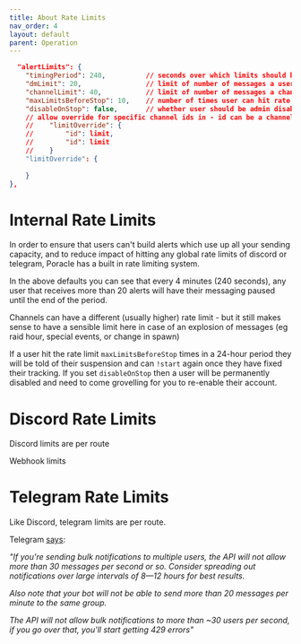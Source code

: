 ```yaml
---
title: About Rate Limits
nav_order: 4
layout: default
parent: Operation
---
```


```json
  "alertLimits": {
    "timingPeriod": 240,          // seconds over which limits should be calculated
    "dmLimit": 20,                // limit of number of messages a user can receive in the period
    "channelLimit": 40,           // limit of number of messages a channel/group can receive in the period
    "maxLimitsBeforeStop": 10,    // number of times user can hit rate limit (within 24hrs) before being stopped
    "disableOnStop": false,       // whether user should be admin disabled rather than just stopped (require admin assistance for restart)
    // allow override for specific channel ids in - id can be a channel/user id or a webhook name
    //    "limitOverride": {
    //        "id": limit,
    //        "id": limit
    //    }
    "limitOverride": {
    
    }
},
```

# Internal Rate Limits

In order to ensure that users can't build alerts which use up all your sending capacity,
and to reduce impact of hitting any global rate limits of discord or telegram, Poracle
has a built in rate limiting system.

In the above defaults you can see that every 4 minutes (240 seconds), any user that receives
more than 20 alerts will have their messaging paused until the end of the period.

Channels can have a different (usually higher) rate limit - but it still makes sense to
have a sensible limit here in case of an explosion of messages (eg raid hour, special
events, or change in spawn)

If a user hit the rate limit `maxLimitsBeforeStop` times in a 24-hour period they will be
told of their suspension and can `!start` again once they have fixed their tracking.
If you set `disableOnStop` then a user will be permanently disabled and need to come grovelling for
you to re-enable their account.

# Discord Rate Limits

Discord limits are per route

Webhook limits 

# Telegram Rate Limits

Like Discord, telegram limits are per route. 

Telegram [says](https://core.telegram.org/bots/faq#my-bot-is-hitting-limits-how-do-i-avoid-this):

_"If you're sending bulk notifications to multiple users, the API will not allow more than 30 messages per second or so. Consider spreading out notifications over large intervals of 8—12 hours for best results._

_Also note that your bot will not be able to send more than 20 messages per minute to the same group._

_The API will not allow bulk notifications to more than ~30 users per second, if you go over that, you'll start getting 429 errors"_
